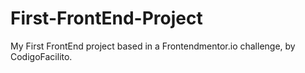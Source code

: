 # First-FrontEnd-Project
My First FrontEnd project based in a Frontendmentor.io challenge, by CodigoFacilito.
